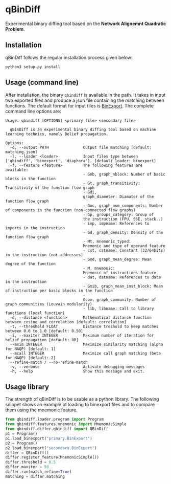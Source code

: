 qBinDiff
========

Experimental binary diffing tool based on the **Network Alignemnt Quadratic Problem**.

Installation
------------

qBinDiff follows the regular installation process given below:

    python3 setup.py install

Usage (command line)
--------------------

After installation, the binary ``qbindiff`` is available in the path.
It takes in input two exported files and produce a json file containing
the matching between functions. The default format for input files is
[BinExport](https://github.com/google/binexport). The complete command
line options are:

    Usage: qbindiff [OPTIONS] <primary file> <secondary file>
    
      qBinDiff is an experimental binary diffing tool based on machine learning technics, namely Belief propagation.
    
    Options:
      -o, --output PATH               Output file matching [default: matching.json]
      -l, --loader <loader>           Input files type between ['qbindiff', 'binexport', 'diaphora']. [default loader: binexport]
      -f, --feature <feature>         The following features are available:
                                      - Gnb, graph_nblock: Number of basic blocks in the function
                                      - Gt, graph_transitivity: Transitivity of the function flow graph
                                      - Gdi,
                                      graph_diameter: Diamater of the function flow graph
                                      - Gnc, graph_num_components: Number of components in the function (non-connected flow graphs)
                                      - Gp, groups_category: Group of
                                      the instruction (FPU, SSE, stack..)
                                      - imp, impname: References to imports in the instruction
                                      - Gd, graph_density: Density of the function flow graph
                                      - Mt, mnemonic_typed:
                                      Mnemonic and type of operand feature
                                      - cst, cstname: Constant (32/64bits) in the instruction (not addresses)
                                      - Gmd, graph_mean_degree: Mean degree of the function
                                      - M, mnemonic:
                                      Mnemonic of instructions feature
                                      - dat, datname: References to data in the instruction
                                      - Gmib, graph_mean_inst_block: Mean of instruction per basic blocks in the function
                                      -
                                      Gcom, graph_community: Number of graph communities (Louvain modularity)
                                      - lib, libname: Call to library functions (local function)
      -d, --distance <function>       Mathematical distance function between cosine and correlation [default: correlation]
      -t, --threshold FLOAT           Distance treshold to keep matches between 0.0 to 1.0 [default: 0.50]
      -i, --maxiter INTEGER           Maximum number of iteration for belief propagation [default: 80]
      --msim INTEGER                  Maximize similarity matching (alpha for NAQP) [default: 1]
      --mcall INTEGER                 Maximize call graph matching (beta for NAQP) [default: 2]
      --refine-match / --no-refine-match
      -v, --verbose                   Activate debugging messages
      -h, --help                      Show this message and exit.


Usage library
-------------

The strength of qBinDiff is to be usable as a python library. The following snippet shows an example
of loading to binexport files and to compare them using the mnemonic feature.

```python
from qbindiff.loader.program import Program
from qbindiff.features.mnemonic import MnemonicSimple
from qbindiff.differ.qbindiff import QBinDiff
p1 = Program()
p1.load_binexport("primary.BinExport")
p2 = Program()
p2.load_binexport("secondary.BinExport")
differ = QBinDiff()
differ.register_feature(MnemonicSimple())
differ.threshold = 0.5
differ.maxiter = 50
differ.run(match_refine=True)
matching = differ.matching
```